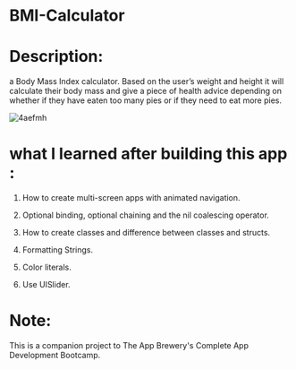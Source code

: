 # BMI-Calculator
# Description:
a Body Mass Index calculator. Based on the user’s weight and height it will calculate their body mass and give a piece of health advice depending on whether if they have eaten too many pies or if they need to eat more pies.

![4aefmh](https://user-images.githubusercontent.com/51194818/89322478-8c886e80-d684-11ea-9958-267d91e553e7.gif)

# what I learned after building this app :

1. How to create multi-screen apps with animated navigation.

2. Optional binding, optional chaining and the nil coalescing operator.

3. How to create classes and difference between classes and structs.

4. Formatting Strings.

5. Color literals.

6. Use UISlider.

# Note:
This is a companion project to The App Brewery's Complete App Development Bootcamp.
